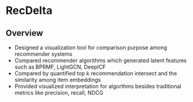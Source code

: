 # RecDelta
## Overview
* Designed a visualization tool for comparison purpose among recommender systems
* Compared recommender algorithms which generated latent features such as BPRMF, LightGCN, DeepICF
* Compared by quantified top k recommendation intersect and the similarity among item embeddings
* Provided visualized interpretation for algorthms besides traditional metrics like precision, recall, NDCG
